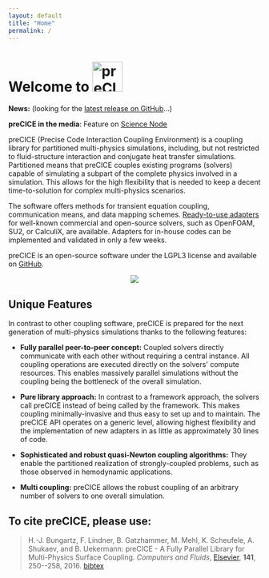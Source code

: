 ```yaml
---
layout: default
title: "Home"
permalink: /
---
```



# Welcome to <img src="../assets/precice.png" alt="preCICE" height="60px" style="margin-bottom: -16px;">

<p id="latest-release">
    <!-- This will be replaced by the handleResponse() when the page is loaded -->
    <strong>News:</strong> (looking for the <a href="https://github.com/precice/precice/releases/latest">latest release on GitHub</a>...)
</p>

**preCICE in the media**: Feature on [Science Node](https://sciencenode.org/feature/exafsa.php)

preCICE (Precise Code Interaction Coupling Environment) is a coupling library for partitioned multi-physics simulations, including, but not restricted to fluid-structure interaction and conjugate heat transfer simulations. Partitioned means that preCICE couples existing programs (solvers) capable of simulating a subpart of the complete physics involved in a simulation. This allows for the high flexibility that is needed to keep a decent time-to-solution for complex multi-physics scenarios.

The software offers methods for transient equation coupling, communication means, and data mapping schemes. [Ready-to-use adapters](codes) for well-known commercial and open-source solvers, such as OpenFOAM, SU2, or CalculiX, are available. Adapters for in-house codes can be implemented and validated in only a few weeks.

preCICE is an open-source software under the LGPL3 license and available on [GitHub](https://github.com/precice/precice).

<div align="center" style="margin-bottom:10px">
<img src="../assets/precice_overview.svg" style="max-height: 100%; max-width: 100%">
</div>

## Unique Features

In contrast to other coupling software, preCICE is prepared for the next generation of multi-physics simulations thanks to the following features:

+ **Fully parallel peer-to-peer concept:** Coupled solvers directly communicate with each other without requiring a central instance. All coupling operations are executed directly on the solvers' compute resources. This enables massively parallel simulations without the coupling being the bottleneck of the overall simulation.

+ **Pure library approach:** In contrast to a framework approach, the solvers call preCICE instead of being called by the framework. This makes coupling minimally-invasive and thus easy to set up and to maintain. The preCICE API operates on a generic level, allowing highest flexibility and the implementation of new adapters in as little as approximately 30 lines of code.

+ **Sophisticated and robust quasi-Newton coupling algorithms:** They enable the partitioned realization of strongly-coupled problems, such as those  observed in hemodynamic applications.

+ **Multi coupling:** preCICE allows the robust coupling of an arbitrary number of solvers to one overall simulation.

## To cite preCICE, please use:  
> H.-J. Bungartz, F. Lindner, B. Gatzhammer, M. Mehl, K. Scheufele, A. Shukaev, and B. Uekermann: preCICE - A Fully Parallel Library for Multi-Physics Surface Coupling. *Computers and Fluids*, [Elsevier](http://www.sciencedirect.com/science/article/pii/S0045793016300974), **141**, 250--258, 2016. [bibtex](https://www5.in.tum.de/cgi-bin/publikationen/bibtex.py?pubid=2434)
